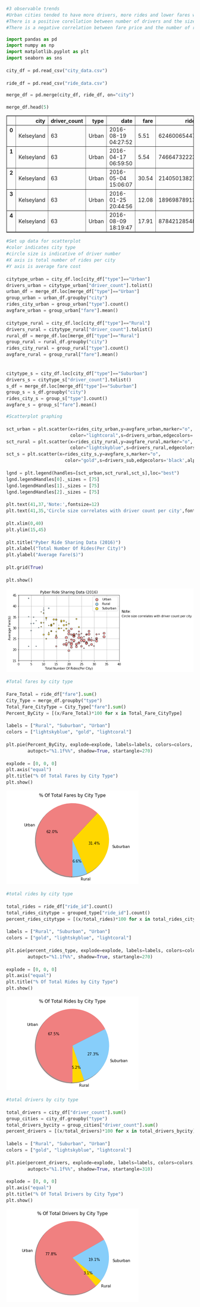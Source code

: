 

```python
#3 observable trends
#Urban cities tended to have more drivers, more rides and lower fares whereas rural cities tended to have less drivers, less rides and higher fares.
#There is a positive corellation between number of drivers and the size of the city.
#There is a negative correlation between fare price and the number of rides. 
```


```python
import pandas as pd
import numpy as np
import matplotlib.pyplot as plt
import seaborn as sns

city_df = pd.read_csv("city_data.csv")

ride_df = pd.read_csv("ride_data.csv")
```


```python
merge_df = pd.merge(city_df, ride_df, on="city")

merge_df.head(5)


```




<div>
<style>
    .dataframe thead tr:only-child th {
        text-align: right;
    }

    .dataframe thead th {
        text-align: left;
    }

    .dataframe tbody tr th {
        vertical-align: top;
    }
</style>
<table border="1" class="dataframe">
  <thead>
    <tr style="text-align: right;">
      <th></th>
      <th>city</th>
      <th>driver_count</th>
      <th>type</th>
      <th>date</th>
      <th>fare</th>
      <th>ride_id</th>
    </tr>
  </thead>
  <tbody>
    <tr>
      <th>0</th>
      <td>Kelseyland</td>
      <td>63</td>
      <td>Urban</td>
      <td>2016-08-19 04:27:52</td>
      <td>5.51</td>
      <td>6246006544795</td>
    </tr>
    <tr>
      <th>1</th>
      <td>Kelseyland</td>
      <td>63</td>
      <td>Urban</td>
      <td>2016-04-17 06:59:50</td>
      <td>5.54</td>
      <td>7466473222333</td>
    </tr>
    <tr>
      <th>2</th>
      <td>Kelseyland</td>
      <td>63</td>
      <td>Urban</td>
      <td>2016-05-04 15:06:07</td>
      <td>30.54</td>
      <td>2140501382736</td>
    </tr>
    <tr>
      <th>3</th>
      <td>Kelseyland</td>
      <td>63</td>
      <td>Urban</td>
      <td>2016-01-25 20:44:56</td>
      <td>12.08</td>
      <td>1896987891309</td>
    </tr>
    <tr>
      <th>4</th>
      <td>Kelseyland</td>
      <td>63</td>
      <td>Urban</td>
      <td>2016-08-09 18:19:47</td>
      <td>17.91</td>
      <td>8784212854829</td>
    </tr>
  </tbody>
</table>
</div>




```python
#Set up data for scatterplot
#color indicates city type
#circle size is indicative of driver number
#X axis is total number of rides per city
#Y axis is average fare cost

citytype_urban = city_df.loc[city_df["type"]=="Urban"]
drivers_urban = citytype_urban["driver_count"].tolist()
urban_df = merge_df.loc[merge_df["type"]=="Urban"]
group_urban = urban_df.groupby("city")
rides_city_urban = group_urban["type"].count()
avgfare_urban = group_urban["fare"].mean()

citytype_rural = city_df.loc[city_df["type"]=="Rural"]
drivers_rural = citytype_rural["driver_count"].tolist()
rural_df = merge_df.loc[merge_df["type"]=="Rural"]
group_rural = rural_df.groupby("city")
rides_city_rural = group_rural["type"].count()
avgfare_rural = group_rural["fare"].mean()


citytype_s = city_df.loc[city_df["type"]=="Suburban"]
drivers_s = citytype_s["driver_count"].tolist()
s_df = merge_df.loc[merge_df["type"]=="Suburban"]
group_s = s_df.groupby("city")
rides_city_s = group_s["type"].count()
avgfare_s = group_s["fare"].mean()


```


```python
#Scatterplot graphing

sct_urban = plt.scatter(x=rides_city_urban,y=avgfare_urban,marker="o",
                        color="lightcoral",s=drivers_urban,edgecolors='black',alpha=0.75,label="Urban")
sct_rural = plt.scatter(x=rides_city_rural,y=avgfare_rural,marker="o",
                        color="lightskyblue",s=drivers_rural,edgecolors='black',alpha=0.75,label="Rural")
sct_s = plt.scatter(x=rides_city_s,y=avgfare_s,marker="o",
                      color="gold",s=drivers_sub,edgecolors='black',alpha=0.75,label="Suburban")

lgnd = plt.legend(handles=[sct_urban,sct_rural,sct_s],loc="best")
lgnd.legendHandles[0]._sizes = [75]
lgnd.legendHandles[1]._sizes = [75]
lgnd.legendHandles[2]._sizes = [75]

plt.text(41,37,'Note:',fontsize=12)
plt.text(41,35,'Circle size correlates with driver count per city',fontsize=10)

plt.xlim(0,40)
plt.ylim(15,45)

plt.title("Pyber Ride Sharing Data (2016)")
plt.xlabel("Total Number Of Rides(Per City)")
plt.ylabel("Average Fare($)")

plt.grid(True)

plt.show()
```


![png](output_4_0.png)



```python
#Total fares by city type

Fare_Total = ride_df["fare"].sum()
City_Type = merge_df.groupby("type")
Total_Fare_CityType = City_Type["fare"].sum()
Percent_ByCity = [(x/Fare_Total)*100 for x in Total_Fare_CityType]

labels = ["Rural", "Suburban", "Urban"]
colors = ["lightskyblue", "gold", "lightcoral"]

plt.pie(Percent_ByCity, explode=explode, labels=labels, colors=colors,
        autopct="%1.1f%%", shadow=True, startangle=270)

explode = [0, 0, 0]
plt.axis("equal")
plt.title("% Of Total Fares by City Type")
plt.show()
```


![png](output_5_0.png)



```python
#total rides by city type

total_rides = ride_df["ride_id"].count()
total_rides_citytype = grouped_type["ride_id"].count()
percent_rides_citytype = [(x/total_rides)*100 for x in total_rides_citytype]

labels = ["Rural", "Suburban", "Urban"]
colors = ["gold", "lightskyblue", "lightcoral"]

plt.pie(percent_rides_type, explode=explode, labels=labels, colors=colors,
        autopct="%1.1f%%", shadow=True, startangle=270)

explode = [0, 0, 0]
plt.axis("equal")
plt.title("% Of Total Rides by City Type")
plt.show()
```


![png](output_6_0.png)



```python
#total drivers by city type

total_drivers = city_df["driver_count"].sum()
group_cities = city_df.groupby("type")
total_drivers_bycity = group_cities["driver_count"].sum()
percent_drivers = [(x/total_drivers)*100 for x in total_drivers_bycity]

labels = ["Rural", "Suburban", "Urban"]
colors = ["gold", "lightskyblue", "lightcoral"]

plt.pie(percent_drivers, explode=explode, labels=labels, colors=colors,
        autopct="%1.1f%%", shadow=True, startangle=310)

explode = [0, 0, 0]
plt.axis("equal")
plt.title("% Of Total Drivers by City Type")
plt.show()
```


![png](output_7_0.png)

